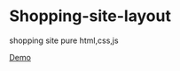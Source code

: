 #
# Shopping-site-layout
shopping site pure html,css,js

[Demo](https://alwinvargh.github.io/Shopping-site-layout)
